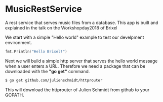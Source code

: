 # MusicRestService
A rest service that serves music files from a database. This app is built and explained in the talk on the 
Workshopday2018 of Brixel

We start with a simple "Hello world" example to test our develpment environment.

```Go
fmt.Println("Hello Brixel!")
```

Next we will build a simple http server that serves the hello world message when a user enters a URL. Therefore we 
need a package that can be downloaded with the <b>"go get"</b> command.

```bash
$ go get github.com/julienschmidt/httprouter
```

This will download the httprouter of Julien Schmidt from github to your GOPATH.
